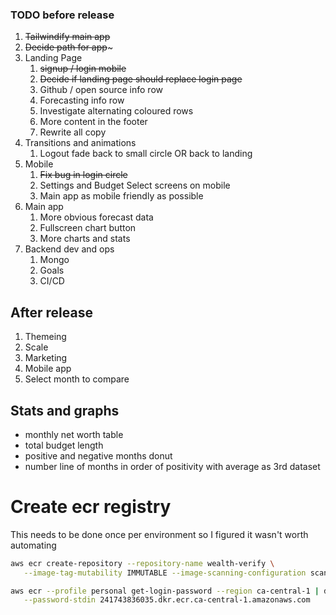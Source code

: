 ### TODO before release

1. ~~Tailwindify main app~~
1. ~~Decide path for app~~~
1. Landing Page
   1. ~~signup / login mobile~~
   1. ~~Decide if landing page should replace login page~~
   1. Github / open source info row
   1. Forecasting info row
   1. Investigate alternating coloured rows
   1. More content in the footer
   1. Rewrite all copy
1. Transitions and animations
   1. Logout fade back to small circle OR back to landing
1. Mobile
   1. ~~Fix bug in login circle~~
   1. Settings and Budget Select screens on mobile
   1. Main app as mobile friendly as possible
1. Main app
   1. More obvious forecast data
   1. Fullscreen chart button
   1. More charts and stats
1. Backend dev and ops
   1. Mongo
   1. Goals
   1. CI/CD

## After release

1. Themeing
1. Scale
1. Marketing
1. Mobile app
1. Select month to compare

## Stats and graphs

- monthly net worth table
- total budget length
- positive and negative months donut
- number line of months in order of positivity with average as 3rd dataset

# Create ecr registry

This needs to be done once per environment so I figured it wasn't worth automating

```sh
aws ecr create-repository --repository-name wealth-verify \
   --image-tag-mutability IMMUTABLE --image-scanning-configuration scanOnPush=false
```

```sh
aws ecr --profile personal get-login-password --region ca-central-1 | docker login --username AWS \
   --password-stdin 241743836035.dkr.ecr.ca-central-1.amazonaws.com
```
